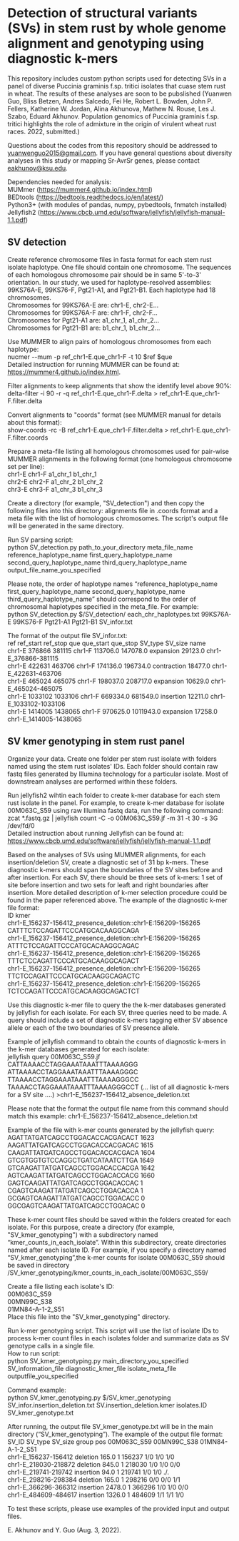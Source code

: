 # Detection of structural variants (SVs) in stem rust by whole genome alignment and genotyping using diagnostic k-mers


This repository includes custom python scripts used for detecting SVs in a panel of diverse Puccinia graminis f.sp. tritici isolates that cuase stem rust in wheat. The results of these analyses are soon to be pubslished (Yuanwen Guo, Bliss Betzen, Andres Salcedo, Fei He, Robert L. Bowden, John P. Fellers, Katherine W. Jordan, Alina Akhunova, Mathew N. Rouse, Les J. Szabo, Eduard Akhunov. Population genomics of Puccinia graminis f.sp. tritici highlights the role of admixture in the origin of virulent wheat rust races. 2022, submitted.)

Questions about the codes from this repository should be addressed to yuanwenguo2015@gmail.com. If you have general questions about diversity analyses in this study or mapping Sr-AvrSr genes, please contact eakhunov@ksu.edu.



Dependencies needed for analysis:<br/>
MUMmer (https://mummer4.github.io/index.html)<br/>
BEDtools (https://bedtools.readthedocs.io/en/latest/)<br/>
Python3+ (with modules of pandas, numpy, pybedtools, fnmatch installed)<br/>
Jellyfish2 (https://www.cbcb.umd.edu/software/jellyfish/jellyfish-manual-1.1.pdf)<br/>












## SV detection 

Create reference chromosome files in fasta format for each stem rust isolate haplotype. One file should contain one chromosome. The sequences of each homologous chromosome pair should be in same 5'-to-3' orientation. In our study, we used for haplotype-resolved assemblies: 99KS76A-E, 99KS76-F, Pgt21-A1, and Pgt21-B1. Each haplotype had 18 chromosomes. <br/>
Chromosomes for 99KS76A-E are: chr1-E, chr2-E…<br/>
Chromosomes for 99KS76A-F are: chr1-F, chr2-F…<br/>
Chromosomes for Pgt21-A1 are: a1_chr_1, a1_chr_2…<br/>
Chromosomes for Pgt21-B1 are: b1_chr_1, b1_chr_2…<br/>

Use MUMMER to align pairs of homologous chromosomes from each haplotype:<br/>
nucmer --mum -p ref_chr1-E.que_chr1-F -t 10 $ref $que <br/>
Detailed instruction for running MUMMER can be found at: https://mummer4.github.io/index.html. <br/>


Filter alignments to keep alignments that show the identify level above 90%:<br/>
delta-filter -i 90 -r -q ref_chr1-E.que_chr1-F.delta >  ref_chr1-E.que_chr1-F.filter.delta

Convert alignments to "coords" format (see MUMMER manual for details about this format):<br/>
show-coords -rc -B ref_chr1-E.que_chr1-F.filter.delta > ref_chr1-E.que_chr1-F.filter.coords

Prepare a meta-file listing all homologous chromosomes used for pair-wise MUMMER alignments in the following format (one homologous chromosome set per line):<br/>
chr1-E	chr1-F	a1_chr_1	b1_chr_1<br/>
chr2-E	chr2-F	a1_chr_2	b1_chr_2<br/>
chr3-E	chr3-F	a1_chr_3	b1_chr_3<br/>

Create a directory (for example, "SV_detection") and then copy the following files into this directory: alignments file in .coords format and a meta file with the list of homologous chromosomes. The script's output file will be generated in the same directory.

Run SV parsing script:<br/>
python SV_detection.py path_to_your_directory meta_file_name reference_haplotype_name first_query_haplotype_name second_query_haplotype_name third_query_haplotype_name output_file_name_you_specified

Please note, the order of haplotype names “reference_haplotype_name first_query_haplotype_name second_query_haplotype_name third_query_haplotype_name” should correspond to the order of chromosomal haplotypes specified in the meta_file. For example:<br/>
python SV_detection.py $/SV_detection/ each_chr_haplotypes.txt 99KS76A-E 99KS76-F Pgt21-A1 Pgt21-B1 SV_infor.txt

The format of the output file SV_infor.txt:<br/>
ref	ref_start	ref_stop	que	que_start	que_stop	SV_type	SV_size	name<br/>
chr1-E	376866	381115	chr1-F	113706.0	147078.0	expansion	29123.0	chr1-E_376866-381115<br/>
chr1-E	422631	463706	chr1-F	174136.0	196734.0	contraction	18477.0	chr1-E_422631-463706<br/>
chr1-E	465024	465075	chr1-F	198037.0	208717.0	expansion	10629.0	chr1-E_465024-465075<br/>
chr1-E	1033102	1033106	chr1-F	669334.0	681549.0	insertion	12211.0	chr1-E_1033102-1033106<br/>
chr1-E	1414005	1438065	chr1-F	970625.0	1011943.0	expansion	17258.0	chr1-E_1414005-1438065<br/>










## SV kmer genotyping in stem rust panel

Organize your data. Create one folder per stem rust isolate with folders named using the stem rust isolates' IDs.
Each folder should contain raw fastq files generated by Illumina technology for a particular isolate. Most of downstream analyses are performed within these folders.<br/>


Run jellyfish2 wihtin each folder to create k-mer database for each stem rust isolate in the panel. For example, to create k-mer database for isolate 00M063C_S59 using raw Illumina fastq data, run the following command:<br/>
zcat *.fastq.gz | jellyfish count -C -o 00M063C_S59.jf -m 31 -t 30 -s 3G /dev/fd/0 <br/>
Detailed instruction about running Jellyfish can be found at: https://www.cbcb.umd.edu/software/jellyfish/jellyfish-manual-1.1.pdf <br/>

Based on the analyses of SVs using MUMMER alignments, for each insertion/deletion SV, create a diagnostic set of 31 bp k-mers. These diagnostic k-mers should span the boundaries of the SV sites before and after insertion. For each SV, there should be three sets of k-mers: 1 set of site before insertion and two sets for leaft and right boundaries after insertion. More detailed description of k-mer selection procedure could be found in the paper referenced above. The example of the diagnostic k-mer file format:<br/>
ID	kmer<br/>
chr1-E_156237-156412_presence_deletion::chr1-E:156209-156265	CATTTCTCCAGATTCCCATGCACAAGGCAGA<br/>
chr1-E_156237-156412_presence_deletion::chr1-E:156209-156265	ATTTCTCCAGATTCCCATGCACAAGGCAGAC<br/>
chr1-E_156237-156412_presence_deletion::chr1-E:156209-156265	TTTCTCCAGATTCCCATGCACAAGGCAGACT<br/>
chr1-E_156237-156412_presence_deletion::chr1-E:156209-156265	TTCTCCAGATTCCCATGCACAAGGCAGACTC<br/>
chr1-E_156237-156412_presence_deletion::chr1-E:156209-156265	TCTCCAGATTCCCATGCACAAGGCAGACTCT<br/>

Use this diagnostic k-mer file to query the the k-mer databases generated by jellyfish for each isolate. For each SV, three queries need to be made.  A query should include a set of diagnostic k-mers tagging either SV absence allele or each of the two boundaries of SV presence allele.<br/>    

Example of jellyfish command to obtain the counts of diagnostic k-mers in the k-mer databases generated for each isolate:<br/>
jellyfish query 00M063C_S59.jf CATTAAAACCTAGGAAATAAATTTAAAAGGG ATTAAAACCTAGGAAATAAATTTAAAAGGGC TTAAAACCTAGGAAATAAATTTAAAAGGGCC TAAAACCTAGGAAATAAATTTAAAAGGGCCT (... list of all diagnostic k-mers for a SV site ....) >chr1-E_156237-156412_absence_deletion.txt<br/>

Please note that the format the output file name from this command should match this example: chr1-E_156237-156412_absence_deletion.txt<br/>

Example of the file with k-mer counts generated by the jellyfish query:<br/>
AGATTATGATCAGCCTGGACACCACGACACT 1623<br/>
AAGATTATGATCAGCCTGGACACCACGACAC 1615<br/>
CAAGATTATGATCAGCCTGGACACCACGACA 1604<br/>
GTCGTGGTGTCCAGGCTGATCATAATCTTGA 1649<br/>
GTCAAGATTATGATCAGCCTGGACACCACGA 1642<br/>
AGTCAAGATTATGATCAGCCTGGACACCACG 1660<br/>
GAGTCAAGATTATGATCAGCCTGGACACCAC 1<br/>
CGAGTCAAGATTATGATCAGCCTGGACACCA 1<br/>
GCGAGTCAAGATTATGATCAGCCTGGACACC 0<br/>
GGCGAGTCAAGATTATGATCAGCCTGGACAC 0<br/>


These k-mer count files should be saved within the folders created for each isolate. For this purpose, create a directory (for example, "SV_kmer_genotyping") with a subdirectory named “kmer_counts_in_each_isolate”. Within this subdirectory, create directories named after each isolate ID. For example, if you specify a directory named “SV_kmer_genotyping”,the k-mer counts for isolate 00M063C_S59 should be saved in directory /SV_kmer_genotyping/kmer_counts_in_each_isolate/00M063C_S59/<br/>

Create a file listing each isolate's ID:<br/>
00M063C_S59<br/>
00MN99C_S38<br/>
01MN84-A-1-2_S51<br/>
Place this file into the "SV_kmer_genotyping" directory.

Run k-mer genotyping script. This script will use the list of isolate IDs to process k-mer count files in each isolates folder and summarize data as SV genotype calls in a single file.<br/>
How to run script:<br/>
python SV_kmer_genotyping.py
main_directory_you_specified SV_information_file diagnostic_kmer_file isolate_meta_file outputfile_you_specified 

Command example:<br/>
python SV_kmer_genotyping.py
$/SV_kmer_genotyping SV_infor.insertion_deletion.txt SV.insertion_deletion.kmer isolates.ID SV_kmer_genotype.txt

After running, the output file SV_kmer_genotype.txt will be in the main directory (“SV_kmer_genotyping”). The example of the output file format:<br/>
SV_ID	SV_type	SV_size	group	pos	00M063C_S59	00MN99C_S38	01MN84-A-1-2_S51<br/>
chr1-E_156237-156412	deletion	165.0	1	156237	1/0	1/0	1/0<br/>
chr1-E_218030-218872	deletion	845.0	1	218030	1/0	1/0	0/0<br/>
chr1-E_219741-219742	insertion	94.0	1	219741	1/0	1/0	./.<br/>
chr1-E_298216-298384	deletion	165.0	1	298216	0/0	0/0	1/1<br/>
chr1-E_366296-366312	insertion	2478.0	1	366296	1/0	1/0	0/0<br/>
chr1-E_484609-484617	insertion	1326.0	1	484609	1/1	1/1	1/0<br/>

To test these scripts, please use examples of the provided input and output files.<br/>


E. Akhunov and Y. Guo (Aug. 3, 2022).




